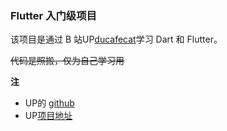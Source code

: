 ### Flutter 入门级项目
该项目是通过 B 站UP[ducafecat](https://space.bilibili.com/404904528)学习 Dart 和 Flutter。

~~代码是照搬，仅为自己学习用~~

**注**
- UP的 [github](https://github.com/ducafecat)
- UP[项目地址](https://github.com/ducafecat/flutter_learn_news)
